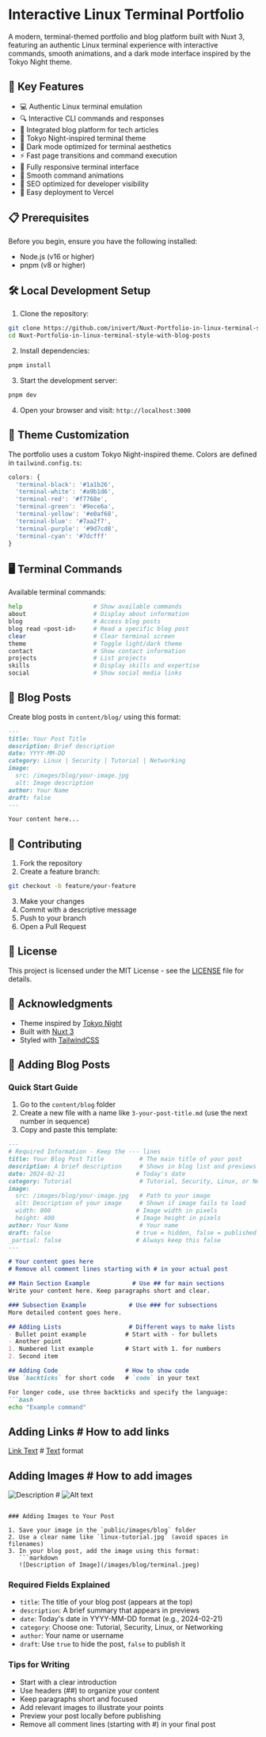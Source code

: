 # Interactive Linux Terminal Portfolio

A modern, terminal-themed portfolio and blog platform built with Nuxt 3, featuring an authentic Linux terminal experience with interactive commands, smooth animations, and a dark mode interface inspired by the Tokyo Night theme.

## 🌟 Key Features

- 💻 Authentic Linux terminal emulation
- 🔍 Interactive CLI commands and responses
- 📝 Integrated blog platform for tech articles
- 🎨 Tokyo Night-inspired terminal theme
- 🌙 Dark mode optimized for terminal aesthetics
- ⚡ Fast page transitions and command execution
- 📱 Fully responsive terminal interface
- 🔄 Smooth command animations
- 🎯 SEO optimized for developer visibility
- 🚀 Easy deployment to Vercel

## 📋 Prerequisites

Before you begin, ensure you have the following installed:

- Node.js (v16 or higher)
- pnpm (v8 or higher)

## 🛠️ Local Development Setup

1. Clone the repository:

```bash
git clone https://github.com/inivert/Nuxt-Portfolio-in-linux-terminal-style-with-blog-posts.git
cd Nuxt-Portfolio-in-linux-terminal-style-with-blog-posts
```

2. Install dependencies:

```bash
pnpm install
```

3. Start the development server:

```bash
pnpm dev
```

4. Open your browser and visit: `http://localhost:3000`

## 🎨 Theme Customization

The portfolio uses a custom Tokyo Night-inspired theme. Colors are defined in `tailwind.config.ts`:

```ts
colors: {
  'terminal-black': '#1a1b26',
  'terminal-white': '#a9b1d6',
  'terminal-red': '#f7768e',
  'terminal-green': '#9ece6a',
  'terminal-yellow': '#e0af68',
  'terminal-blue': '#7aa2f7',
  'terminal-purple': '#9d7cd8',
  'terminal-cyan': '#7dcfff'
}
```

## 🖥️ Terminal Commands

Available terminal commands:

```bash
help                    # Show available commands
about                   # Display about information
blog                    # Access blog posts
blog read <post-id>     # Read a specific blog post
clear                   # Clear terminal screen
theme                   # Toggle light/dark theme
contact                 # Show contact information
projects                # List projects
skills                  # Display skills and expertise
social                  # Show social media links
```

## 📝 Blog Posts

Create blog posts in `content/blog/` using this format:

```markdown
---
title: Your Post Title
description: Brief description
date: YYYY-MM-DD
category: Linux | Security | Tutorial | Networking
image:
  src: /images/blog/your-image.jpg
  alt: Image description
author: Your Name
draft: false
---

Your content here...
```

## 🤝 Contributing

1. Fork the repository
2. Create a feature branch:
```bash
git checkout -b feature/your-feature
```
3. Make your changes
4. Commit with a descriptive message
5. Push to your branch
6. Open a Pull Request

## 📝 License

This project is licensed under the MIT License - see the [LICENSE](LICENSE) file for details.

## 🙏 Acknowledgments

- Theme inspired by [Tokyo Night](https://github.com/enkia/tokyo-night-vscode-theme)
- Built with [Nuxt 3](https://nuxt.com/)
- Styled with [TailwindCSS](https://tailwindcss.com/)

## 📝 Adding Blog Posts

### Quick Start Guide

1. Go to the `content/blog` folder
2. Create a new file with a name like `3-your-post-title.md` (use the next number in sequence)
3. Copy and paste this template:

```markdown
---
# Required Information - Keep the --- lines
title: Your Blog Post Title          # The main title of your post
description: A brief description     # Shows in blog list and previews
date: 2024-02-21                    # Today's date
category: Tutorial                   # Tutorial, Security, Linux, or Networking
image:
  src: /images/blog/your-image.jpg   # Path to your image
  alt: Description of your image     # Shown if image fails to load
  width: 800                        # Image width in pixels
  height: 400                       # Image height in pixels
author: Your Name                    # Your name
draft: false                        # true = hidden, false = published
_partial: false                     # Always keep this false
---

# Your content goes here
# Remove all comment lines starting with # in your actual post

## Main Section Example            # Use ## for main sections
Write your content here. Keep paragraphs short and clear.

### Subsection Example            # Use ### for subsections
More detailed content goes here.

## Adding Lists                   # Different ways to make lists
- Bullet point example           # Start with - for bullets
- Another point
1. Numbered list example         # Start with 1. for numbers
2. Second item

## Adding Code                   # How to show code
Use `backticks` for short code   # `code` in your text

For longer code, use three backticks and specify the language:
```bash
echo "Example command"
```

## Adding Links                  # How to add links
[Link Text](https://example.com) # [Text](URL) format

## Adding Images                 # How to add images
![Description](/images/blog/terminal.jpeg)  # ![Alt text](image-path)
```

### Adding Images to Your Post

1. Save your image in the `public/images/blog` folder
2. Use a clear name like `linux-tutorial.jpg` (avoid spaces in filenames)
3. In your blog post, add the image using this format:
   ```markdown
   ![Description of Image](/images/blog/terminal.jpeg)
   ```

### Required Fields Explained

- `title`: The title of your blog post (appears at the top)
- `description`: A brief summary that appears in previews
- `date`: Today's date in YYYY-MM-DD format (e.g., 2024-02-21)
- `category`: Choose one: Tutorial, Security, Linux, or Networking
- `author`: Your name or username
- `draft`: Use `true` to hide the post, `false` to publish it

### Tips for Writing
- Start with a clear introduction
- Use headers (##) to organize your content
- Keep paragraphs short and focused
- Add relevant images to illustrate your points
- Preview your post locally before publishing
- Remove all comment lines (starting with #) in your final post

